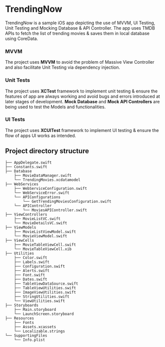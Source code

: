 # TrendingNow

TrendingNow is a sample iOS app  depicting the use of MVVM, UI Testing, Unit Testing and Mocking Database & API Controller. The app uses TMDB APIs to fetch the list of trending movies & saves them in local database using CoreData.

### MVVM 
The project uses **MVVM** to avoid the problem of Massive View Controller and also facilitate Unit Testing via dependency injection.

### Unit Tests 
The project uses **XCTest** framework to implement unit testing & ensure the features of app are always working and avoid bugs and errors introduced at later stages of development. **Mock Database** and **Mock API Controllers** are being used to test the Models and functionalities.

### UI Tests 
The project uses **XCUITest** framework to implement UI testing & ensure the flow of apps UI works as intended.

## Project directory structure 

```
├── AppDelegate.swift
├── Constants.swift
├── Database
    ├── MovieDataManager.swift
    └── TrendingMovies.xcdatamodel
├── WebServices
    ├── WebServiceConfiguration.swift
    └── WebServiceError.swift
    └── APIConfigurations
	    └── GetTrendingMoviesConfiguration.swift
    └── APIController
	    └── MoviesAPIController.swift
├── ViewControllers
    ├── MovieListVC.swift
    └── MovieDetailsVC.swift
├── ViewModels
    ├── MovieListViewModel.swift
    └── MovieViewModel.swift
├── ViewCells
    ├── MovieTableViewCell.swift
    └── MovieTableViewCell.xib
├── Utilities
    ├── Color.swift
    ├── Labels.swift
    ├── Configuration.swift
    ├── Alerts.swift
    ├── Font.swift
    ├── Dates.swift
    ├── TableViewDataSource.swift
    ├── TableViewUtilities.swift
    ├── ImageViewUtilities.swift
    ├── StringUtilities.swift
    └── ViewUtilities.swift
├── Storyboards
	├── Main.storyboard
    └── LaunchScreen.storyboard
├── Resources
	├── Fonts
    ├── Assets.xcassets
    └── Localizable.strings
└── SupportingFiles
	└── Info.plist
```

